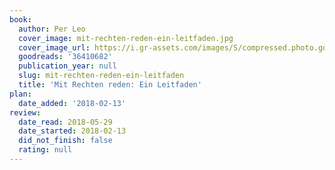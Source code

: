 ```yaml
---
book:
  author: Per Leo
  cover_image: mit-rechten-reden-ein-leitfaden.jpg
  cover_image_url: https://i.gr-assets.com/images/S/compressed.photo.goodreads.com/books/1507979413l/36410682._SY475_.jpg
  goodreads: '36410682'
  publication_year: null
  slug: mit-rechten-reden-ein-leitfaden
  title: 'Mit Rechten reden: Ein Leitfaden'
plan:
  date_added: '2018-02-13'
review:
  date_read: 2018-05-29
  date_started: 2018-02-13
  did_not_finish: false
  rating: null
---
```

